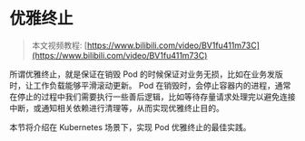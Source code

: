 # 优雅终止

> 本文视频教程: [https://www.bilibili.com/video/BV1fu411m73C](https://www.bilibili.com/video/BV1fu411m73C)

所谓优雅终止，就是保证在销毁 Pod 的时候保证对业务无损，比如在业务发版时，让工作负载能够平滑滚动更新。 Pod 在销毁时，会停止容器内的进程，通常在停止的过程中我们需要执行一些善后逻辑，比如等待存量请求处理完以避免连接中断，或通知相关依赖进行清理等，从而实现优雅终止目的。

本节将介绍在 Kubernetes 场景下，实现 Pod 优雅终止的最佳实践。